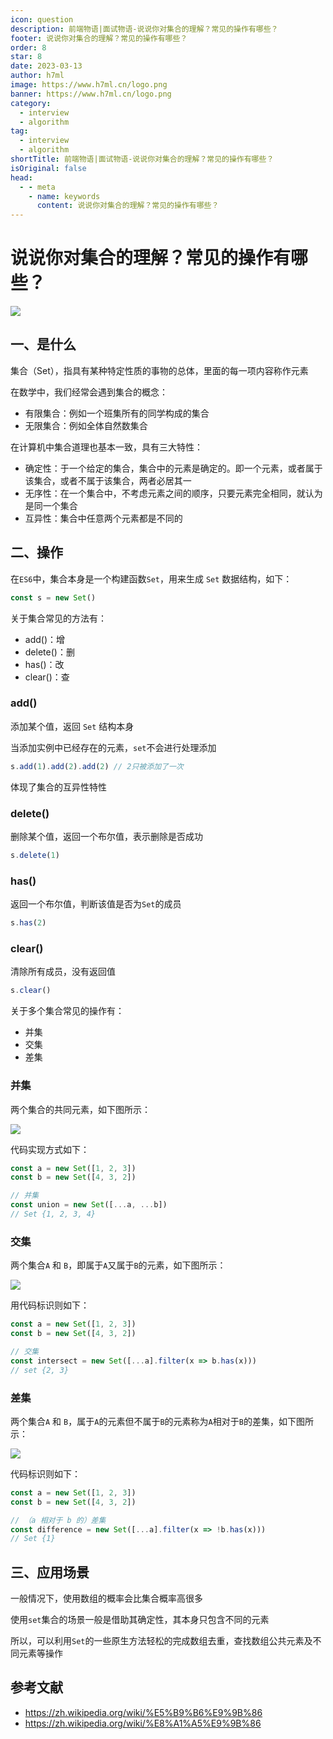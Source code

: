 ```yaml
---
icon: question
description: 前端物语|面试物语-说说你对集合的理解？常见的操作有哪些？
footer: 说说你对集合的理解？常见的操作有哪些？
order: 8
star: 8
date: 2023-03-13
author: h7ml
image: https://www.h7ml.cn/logo.png
banner: https://www.h7ml.cn/logo.png
category:
  - interview
  - algorithm
tag:
  - interview
  - algorithm
shortTitle: 前端物语|面试物语-说说你对集合的理解？常见的操作有哪些？
isOriginal: false
head:
  - - meta
    - name: keywords
      content: 说说你对集合的理解？常见的操作有哪些？
---
```


# 说说你对集合的理解？常见的操作有哪些？

![](https://nakoruru.h7ml.cn/httpproxy/static.5ibug.net/vitepress/assets/images/interview/e3de7810-1d36-11ec-8e64-91fdec0f05a1.png)

## 一、是什么

集合（Set），指具有某种特定性质的事物的总体，里面的每一项内容称作元素

在数学中，我们经常会遇到集合的概念：

- 有限集合：例如一个班集所有的同学构成的集合
- 无限集合：例如全体自然数集合

在计算机中集合道理也基本一致，具有三大特性：

- 确定性：于一个给定的集合，集合中的元素是确定的。即一个元素，或者属于该集合，或者不属于该集合，两者必居其一
- 无序性：在一个集合中，不考虑元素之间的顺序，只要元素完全相同，就认为是同一个集合
- 互异性：集合中任意两个元素都是不同的

## 二、操作

在`ES6`中，集合本身是一个构建函数`Set`，用来生成 `Set` 数据结构，如下：

```js
const s = new Set()
```

关于集合常见的方法有：

- add()：增
- delete()：删
- has()：改
- clear()：查

### add()

添加某个值，返回 `Set` 结构本身

当添加实例中已经存在的元素，`set`不会进行处理添加

```js
s.add(1).add(2).add(2) // 2只被添加了一次
```

体现了集合的互异性特性

### delete()

删除某个值，返回一个布尔值，表示删除是否成功

```js
s.delete(1)
```

### has()

返回一个布尔值，判断该值是否为`Set`的成员

```js
s.has(2)
```

### clear()

清除所有成员，没有返回值

```js
s.clear()
```

关于多个集合常见的操作有：

- 并集
- 交集
- 差集

### 并集

两个集合的共同元素，如下图所示：

![](https://nakoruru.h7ml.cn/httpproxy/static.5ibug.net/vitepress/assets/images/interview/ed96df50-1d36-11ec-a752-75723a64e8f5.png)

代码实现方式如下：

```js
const a = new Set([1, 2, 3])
const b = new Set([4, 3, 2])

// 并集
const union = new Set([...a, ...b])
// Set {1, 2, 3, 4}
```

### 交集

两个集合`A` 和 `B`，即属于`A`又属于`B`的元素，如下图所示：

![](https://nakoruru.h7ml.cn/httpproxy/static.5ibug.net/vitepress/assets/images/interview/f8a9cd80-1d36-11ec-a752-75723a64e8f5.png)

用代码标识则如下：

```js
const a = new Set([1, 2, 3])
const b = new Set([4, 3, 2])

// 交集
const intersect = new Set([...a].filter(x => b.has(x)))
// set {2, 3}
```

### 差集

两个集合`A` 和 `B`，属于`A`的元素但不属于`B`的元素称为`A`相对于`B`的差集，如下图所示：

![](https://nakoruru.h7ml.cn/httpproxy/static.5ibug.net/vitepress/assets/images/interview/0191c560-1d37-11ec-8e64-91fdec0f05a1.png)

代码标识则如下：

```js
const a = new Set([1, 2, 3])
const b = new Set([4, 3, 2])

// （a 相对于 b 的）差集
const difference = new Set([...a].filter(x => !b.has(x)))
// Set {1}
```

## 三、应用场景

一般情况下，使用数组的概率会比集合概率高很多

使用`set`集合的场景一般是借助其确定性，其本身只包含不同的元素

所以，可以利用`Set`的一些原生方法轻松的完成数组去重，查找数组公共元素及不同元素等操作

## 参考文献

- <https://zh.wikipedia.org/wiki/%E5%B9%B6%E9%9B%86>
- <https://zh.wikipedia.org/wiki/%E8%A1%A5%E9%9B%86>
